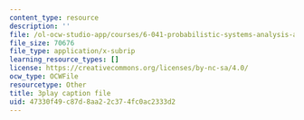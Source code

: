 ```yaml
---
content_type: resource
description: ''
file: /ol-ocw-studio-app/courses/6-041-probabilistic-systems-analysis-and-applied-probability-fall-2010/47330f49c87d8aa22c374fc0ac2333d2_-qCEoqpwjf4.srt
file_size: 70676
file_type: application/x-subrip
learning_resource_types: []
license: https://creativecommons.org/licenses/by-nc-sa/4.0/
ocw_type: OCWFile
resourcetype: Other
title: 3play caption file
uid: 47330f49-c87d-8aa2-2c37-4fc0ac2333d2
---
```

